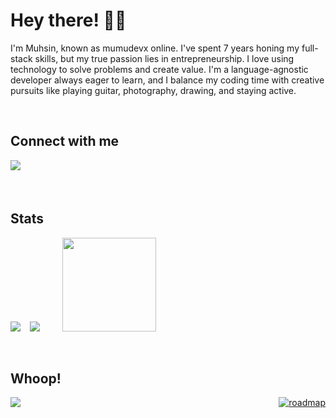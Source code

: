 # Hey there! 🤘🏻
<div>
  <p>I'm Muhsin, known as mumudevx online. I've spent 7 years honing my full-stack skills, but my true passion lies in entrepreneurship. I love using technology to solve problems and create value. I'm a language-agnostic developer always eager to learn, and I balance my coding time with creative pursuits like playing guitar, photography, drawing, and staying active.</p>
</div>

&nbsp;

## Connect with me  
<div>
  <a href="https://bento.me/muhsinarslan" target="_blank">
    <img src="https://img.shields.io/badge/bento-black.svg?&style=for-the-badge&logo=bento&logoColor=white" style="margin-bottom: 5px;" />
  </a>
</div>

&nbsp;

## Stats  
<div>
  <img src="https://github-readme-stats.vercel.app/api?username=mumudevx&hide_title=false&hide_rank=false&show_icons=true&include_all_commits=true&count_private=true&disable_animations=false&theme=dracula&locale=en&hide_border=false&hide=contribs"/>
  &ensp;
  <img src="https://github-readme-stats.vercel.app/api/top-langs/?username=mumudevx&layout=compact&theme=dracula"/>
  &ensp;&ensp;&ensp;&ensp;
  <img src="https://i.giphy.com/QRmJC704DProuxlMkG.webp" height="150"/>
</div>

&nbsp;

## Whoop!
<img src="https://spotify-github-profile.kittinanx.com/api/view?uid=muhsinarslan&cover_image=true&theme=natemoo-re&show_offline=false&background_color=121212&interchange=true&bar_color=53b14f&bar_color_cover=false" align="left"/>
<div align="right">
  <a href="https://roadmap.sh/u/mumudevx"><img src="https://roadmap.sh/card/wide/64c01138fcdcf9c5d50ad3f6?variant=dark" alt="roadmap"/></a>
</div>
